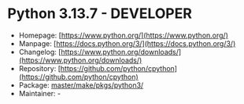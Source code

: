 # Python 3.13.7 - DEVELOPER
  - Homepage: [https://www.python.org/](https://www.python.org/)
  - Manpage: [https://docs.python.org/3/](https://docs.python.org/3/)
  - Changelog: [https://www.python.org/downloads/](https://www.python.org/downloads/)
  - Repository: [https://github.com/python/cpython](https://github.com/python/cpython)
  - Package: [master/make/pkgs/python3/](https://github.com/Freetz-NG/freetz-ng/tree/master/make/pkgs/python3/)
  - Maintainer: -

